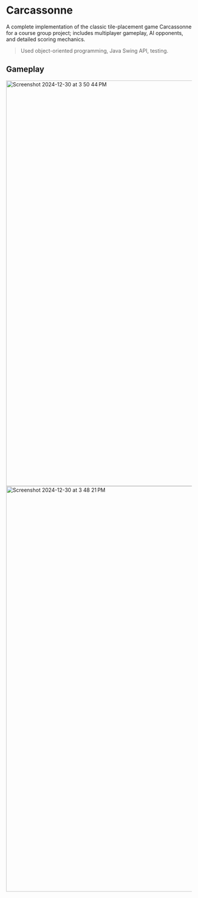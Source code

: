 # Carcassonne
A complete implementation of the classic tile-placement game Carcassonne for a course group project; includes multiplayer gameplay, AI opponents, and detailed scoring mechanics.
> Used object-oriented programming, Java Swing API, testing.

## Gameplay
<img width="1097" alt="Screenshot 2024-12-30 at 3 50 44 PM" src="https://github.com/user-attachments/assets/c931bf6a-faed-4900-8314-9a80cfb1498d" />
<img width="1097" alt="Screenshot 2024-12-30 at 3 48 21 PM" src="https://github.com/user-attachments/assets/1e292269-2719-47f5-b4c3-2c33fa091235" />
